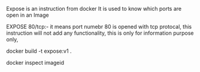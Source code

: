 Expose is an instruction from docker
It is used to know which ports are open in an Image

EXPOSE 80/tcp:- it means port numebr 80 is opened with tcp protocal, this instruction will not add any functionality, this is only for information purpose only,

docker build -t expose:v1 .

docker inspect imageid